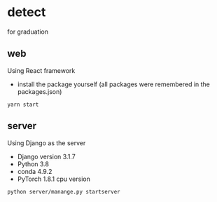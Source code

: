 # detect
for graduation

## web
Using React framework
- install the package yourself (all packages were remembered in the packages.json)

```shell
yarn start
```

## server
Using Django as the server
- Django version 3.1.7
- Python 3.8
- conda 4.9.2
- PyTorch 1.8.1 cpu version

```shell
python server/manange.py startserver
```
